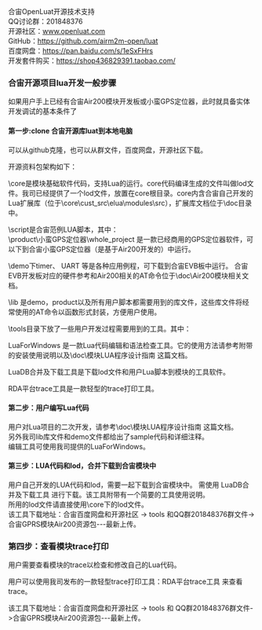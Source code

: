 合宙OpenLuat开源技术支持  
QQ讨论群：201848376  
开源社区：www.openluat.com  
GitHub：https://github.com/airm2m-open/luat  
百度网盘：https://pan.baidu.com/s/1eSxFHrs  
开发套件购买：https://shop436829391.taobao.com/

### 合宙开源项目lua开发一般步骤
如果用户手上已经有合宙Air200模块开发板或小蛮GPS定位器，此时就具备实体开发调试的基本条件了

#### 第一步:clone 合宙开源库luat到本地电脑
可以从github克隆，也可以从群文件，百度网盘，开源社区下载。  

开源资料包架构如下：  

\core是模块基础软件代码，支持Lua的运行。core代码编译生成的文件叫做lod文件。我司已经提供了一个lod文件，放置在core根目录。core内含合宙自己开发的Lua扩展库（位于\core\cust_src\elua\modules\src），扩展库文档位于\doc目录中。

\script是合宙范例LUA脚本，其中：  
\product\小蛮GPS定位器\whole_project 是一款已经商用的GPS定位器软件，可以下到合宙小蛮GPS定位器（是基于Air200开发的）中运行。

\demo下timer、 UART 等是各种应用例程，可下载到合宙EVB板中运行。     合宙EVB开发板对应的硬件参考和Air200相关的AT命令位于\doc\Air200模块相关文档。 

\lib 是demo，product以及所有用户脚本都需要用到的库文件，这些库文件将经常使用的AT命令以函数形式封装，方便用户使用。

\tools目录下放了一些用户开发过程需要用到的工具。其中：  

LuaForWindows 是一款Lua代码编辑和语法检查工具。它的使用方法请参考附带的安装使用说明以及\doc\模块LUA程序设计指南 这篇文档。  

LuaDB合并及下载工具是下载lod文件和用户Lua脚本到模块的工具软件。
 
RDA平台trace工具是一款轻型的trace打印工具。

#### 第二步：用户编写Lua代码

用户对Lua项目的二次开发，请参考\doc\模块LUA程序设计指南 这篇文档。  
另外我司lib库文件和demo文件都给出了sample代码和详细注释。  
编辑工具可使用我司提供的LuaForWindows。

#### 第三步：LUA代码和lod，合并下载到合宙模块中
用户自己开发的LUA代码和lod，需要一起下载到合宙模块中。
需使用 LuaDB合并及下载工具 进行下载。该工具附带有一个简要的工具使用说明。  
所用的lod文件请直接使用\core下的lod文件。  
该工具下载地址：合宙百度网盘和开源社区 -> tools 和QQ群201848376群文件->合宙GPRS模块Air200资源包---最新上传。

### 第四步：查看模块trace打印
用户需要查看模块的trace以检查和修改自己的Lua代码。

用户可以使用我司发布的一款轻型trace打印工具：RDA平台trace工具 来查看trace。 
 
该工具下载地址：合宙百度网盘和开源社区 -> tools 和 QQ群201848376群文件->合宙GPRS模块Air200资源包---最新上传。